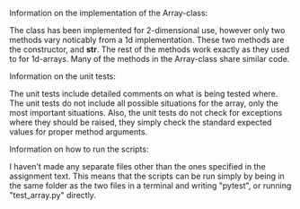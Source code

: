 Information on the implementation of the Array-class:

The class has been implemented for 2-dimensional use, however only two methods vary noticably from a 1d implementation.
These two methods are the constructor, and __str__. The rest of the methods work exactly as they used to for 1d-arrays.
Many of the methods in the Array-class share similar code.



Information on the unit tests:

The unit tests include detailed comments on what is being tested where. The unit tests do not
include all possible situations for the array, only the most important situations.
Also, the unit tests do not check for exceptions where they should be raised, they simply
check the standard expected values for proper method arguments.



Information on how to run the scripts:

I haven't made any separate files other than the ones specified in the assignment text. This means that the
scripts can be run simply by being in the same folder as the two files in a terminal and writing "pytest", or
running "test_array.py" directly.